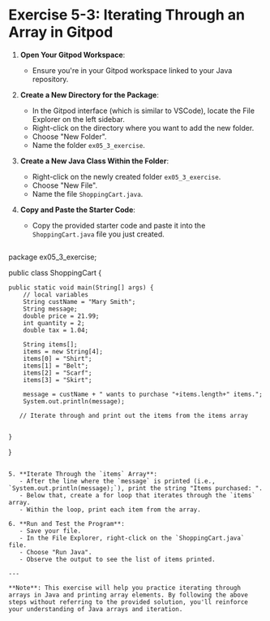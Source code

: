 
# Exercise 5-3: Iterating Through an Array in Gitpod

1. **Open Your Gitpod Workspace**: 
   - Ensure you're in your Gitpod workspace linked to your Java repository.

2. **Create a New Directory for the Package**: 
   - In the Gitpod interface (which is similar to VSCode), locate the File Explorer on the left sidebar.
   - Right-click on the directory where you want to add the new folder.
   - Choose "New Folder".
   - Name the folder `ex05_3_exercise`.

3. **Create a New Java Class Within the Folder**: 
   - Right-click on the newly created folder `ex05_3_exercise`.
   - Choose "New File".
   - Name the file `ShoppingCart.java`.

4. **Copy and Paste the Starter Code**:
   - Copy the provided starter code and paste it into the `ShoppingCart.java` file you just created.
   
   ```java

package ex05_3_exercise;

public class ShoppingCart {

    public static void main(String[] args) {
        // local variables
        String custName = "Mary Smith";
        String message;
        double price = 21.99;
        int quantity = 2;
        double tax = 1.04;

        String items[];
        items = new String[4];
        items[0] = "Shirt";
        items[1] = "Belt";
        items[2] = "Scarf";
        items[3] = "Skirt";
        
        message = custName + " wants to purchase "+items.length+" items.";
        System.out.println(message);
        
       // Iterate through and print out the items from the items array

        
    }    
}

```

5. **Iterate Through the `items` Array**:
   - After the line where the `message` is printed (i.e., `System.out.println(message);`), print the string "Items purchased: ".
   - Below that, create a for loop that iterates through the `items` array.
   - Within the loop, print each item from the array.

6. **Run and Test the Program**:
   - Save your file.
   - In the File Explorer, right-click on the `ShoppingCart.java` file.
   - Choose "Run Java".
   - Observe the output to see the list of items printed.

---

**Note**: This exercise will help you practice iterating through arrays in Java and printing array elements. By following the above steps without referring to the provided solution, you'll reinforce your understanding of Java arrays and iteration.
